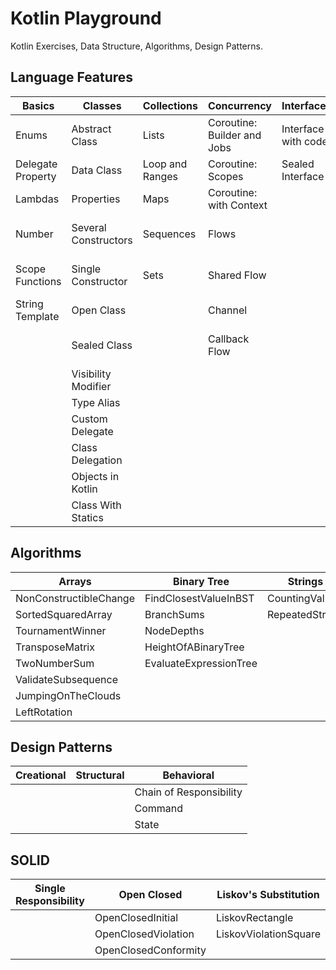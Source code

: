 # Kotlin Playground

Kotlin Exercises, Data Structure, Algorithms, Design Patterns.

## Language Features

| Basics            | Classes              | Collections     | Concurrency                 | Interfaces          | Functions                    |
|-------------------|----------------------|-----------------|-----------------------------|---------------------|------------------------------|
| Enums             | Abstract Class       | Lists           | Coroutine: Builder and Jobs | Interface with code | Infix Function               | 
| Delegate Property | Data Class           | Loop and Ranges | Coroutine: Scopes           | Sealed Interface    | Local Function               |
| Lambdas           | Properties           | Maps            | Coroutine: with Context     |                     | Operator Overloading         |
| Number            | Several Constructors | Sequences       | Flows                       |                     | Lambdas with Receivers       |
| Scope Functions   | Single Constructor   | Sets            | Shared Flow                 |                     | Extension Function Companion |
| String Template   | Open Class           |                 | Channel                     |                     | Extension Property           |
|                   | Sealed Class         |                 | Callback Flow               |                     | Inline, Noinline, Crossline  |
|                   | Visibility Modifier  |                 |                             |                     | Reified                      |
|                   | Type Alias           |                 |                             |                     | Contracts                    |
|                   | Custom Delegate      |                 |                             |                     | TailRec                      |
|                   | Class Delegation     |                 |                             |                     |                              |
|                   | Objects in Kotlin    |                 |                             |                     |                              |
|                   | Class With Statics   |                 |                             |                     |                              |


## Algorithms 

| Arrays                 | Binary Tree            | Strings         |
|------------------------|------------------------|-----------------|
| NonConstructibleChange | FindClosestValueInBST  | CountingValleys |
| SortedSquaredArray     | BranchSums             | RepeatedString  |
| TournamentWinner       | NodeDepths             |                 |
| TransposeMatrix        | HeightOfABinaryTree    |                 |
| TwoNumberSum           | EvaluateExpressionTree |                 |
| ValidateSubsequence    |                        |                 |
| JumpingOnTheClouds     |                        |                 |
| LeftRotation           |                        |                 |

## Design Patterns

| Creational | Structural | Behavioral              |
|------------|------------|-------------------------|
|            |            | Chain of Responsibility |
|            |            | Command                 |
|            |            | State                   |

## SOLID
| Single Responsibility | Open Closed          | Liskov's Substitution | Interface Segregation | Dependency Inversion |
|-----------------------|----------------------|-----------------------|-----------------------|----------------------|
|                       | OpenClosedInitial    | LiskovRectangle       |                       |                      |
|                       | OpenClosedViolation  | LiskovViolationSquare |                       |                      |
|                       | OpenClosedConformity |                       |                       |                      |



